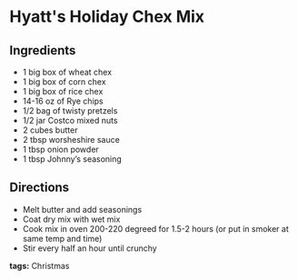 # Hyatt's Holiday Chex Mix

## Ingredients

* 1 big box of wheat chex
* 1 big box of corn chex
* 1 big box of rice chex
* 14-16 oz of Rye chips
* 1/2 bag of twisty pretzels
* 1/2 jar Costco mixed nuts
* 2 cubes butter
* 2 tbsp worsheshire sauce
* 1 tbsp onion powder
* 1 tbsp Johnny’s seasoning

## Directions

* Melt butter and add seasonings
* Coat dry mix with wet mix
* Cook mix in oven 200-220 degreed for 1.5-2 hours (or put in smoker at same temp and time)
* Stir every half an hour until crunchy 

__tags:__ Christmas
